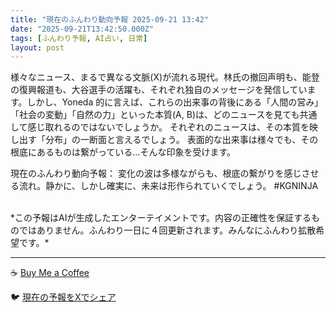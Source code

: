 ```yaml
---
title: "現在のふんわり動向予報 2025-09-21 13:42"
date: "2025-09-21T13:42:50.000Z"
tags: [ふんわり予報, AI占い, 日常]
layout: post
---
```


様々なニュース、まるで異なる文脈(X)が流れる現代。林氏の撤回声明も、能登の復興報道も、大谷選手の活躍も、それぞれ独自のメッセージを発信しています。しかし、Yoneda 的に言えば、これらの出来事の背後にある「人間の営み」「社会の変動」「自然の力」といった本質(A, B)は、どのニュースを見ても共通して感じ取れるのではないでしょうか。  それぞれのニュースは、その本質を映し出す「分布」の一断面と言えるでしょう。  表面的な出来事は様々でも、その根底にあるものは繋がっている…そんな印象を受けます。


現在のふんわり動向予報：
変化の波は多様ながらも、根底の繋がりを感じさせる流れ。静かに、しかし確実に、未来は形作られていくでしょう。 #KGNINJA

<br>
*この予報はAIが生成したエンターテイメントです。内容の正確性を保証するものではありません。ふんわり一日に４回更新されます。みんなにふんわり拡散希望です。*

---
☕️ [Buy Me a Coffee](https://www.buymeacoffee.com/kgninja)

🐦 [現在の予報をXでシェア](https://twitter.com/intent/tweet?text=%E7%8F%BE%E5%9C%A8%E3%81%AE%E3%81%B5%E3%82%93%E3%82%8F%E3%82%8A%E4%BA%88%E5%A0%B1%3A%20%E3%80%8C%E6%A7%98%E3%80%85%E3%81%AA%E3%83%8B%E3%83%A5%E3%83%BC%E3%82%B9%E3%80%81%E3%81%BE%E3%82%8B%E3%81%A7%E7%95%B0%E3%81%AA%E3%82%8B%E6%96%87%E8%84%88(X)%E3%81%8C%E6%B5%81%E3%82%8C%E3%82%8B%E7%8F%BE%E4%BB%A3%E3%80%82%E3%80%8D%23KGNINJA%20%E7%B6%9A%E3%81%8D%E3%81%AF%E3%83%96%E3%83%AD%E3%82%B0%E3%81%A7%EF%BC%81%F0%9F%91%87&url=https%3A%2F%2Fkg-ninja.github.io%2FFunwariyoso%2F)

